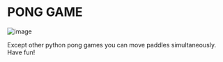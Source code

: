 # PONG GAME

![image](https://github.com/MuhammedBehlul/Car-Search-Application-with-using-SQL-Server-Databases-in-JAVA/assets/131232831/ca3bd801-d706-4109-a1ea-42a8a8d3e74a)


Except other python pong games you can move paddles simultaneously. 
Have fun! 